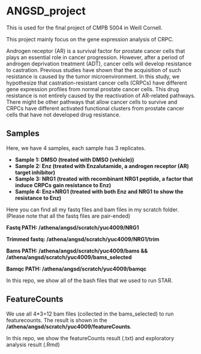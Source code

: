 # ANGSD_project
This is used for the final project of CMPB 5004 in Weill Cornell.

This project mainly focus on the gene expression analysis of CRPC.

Androgen receptor (AR) is a survival factor for prostate cancer cells that plays an essential role in cancer progression. However, after a period of androgen deprivation treatment (ADT), cancer cells will develop resistance to castration. Previous studies have shown that the acquisition of such resistance is caused by the tumor microenvironment. In this study, we hypothesize that castration-resistant cancer cells (CRPCs) have different gene expression profiles from normal prostate cancer cells. This drug resistance is not entirely caused by the reactivation of AR-related pathways. There might be other pathways that allow cancer cells to survive and CRPCs have different activated functional clusters from prostate cancer cells that have not developed drug resistance.

## Samples

Here, we have 4 samples, each sample has 3 replicates. 
- **Sample 1: DMSO (treated with DMSO (vehicle))**
- **Sample 2: Enz (treated with Enzalutamide, a androgen receptor (AR) target inhibitor)**
- **Sample 3: NRG1 (treated with recombinant NRG1 peptide, a factor that induce CRPCs gain resistance to Enz)**
- **Sample 4: Enz+NRG1 (treated with both Enz and NRG1 to show the resistance to Enz)**

Here you can find all my fastq files and bam files in my scratch folder. (Please note that all the fastq files are pair-ended)

**Fastq PATH: /athena/angsd/scratch/yuc4009/NRG1**

**Trimmed fastq: /athena/angsd/scratch/yuc4009/NRG1/trim**

**Bams PATH: /athena/angsd/scratch/yuc4009/bams && /athena/angsd/scratch/yuc4009/bams_selected**

**Bamqc PATH: /athena/angsd/scratch/yuc4009/bamqc**

In this repo, we show all of the bash files that we used to run STAR.

## FeatureCounts

We use all 4\*3=12 bam files (collected in the bams_selected) to run featurecounts. The result is shown in the **/athena/angsd/scratch/yuc4009/featureCounts**.

In this repo, we show the featureCounts result (.txt) and exploratory analysis result (.Rmd)
